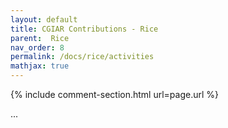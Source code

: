 ```yaml
---
layout: default
title: CGIAR Contributions - Rice
parent:  Rice
nav_order: 8
permalink: /docs/rice/activities
mathjax: true
---
```






{% include comment-section.html url=page.url %}

...
